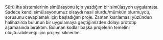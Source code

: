 Sürü iha sistemlerinin simülasyonu için yazdığım bir simülasyon uygulaması. 
Sadece kendi simülasyonumuz olsaydı nasıl olurdu/mümkün olurmuydu, sorusunu cevaplamak için başladığım proje. 
Zaman kısıtlaması yüzünden halihazırda bulunun bir uygulamaya geçtiğimizden dolayı prototip aşamasında bıraktım.
Bulunan kodlar başka projelerin temelini oluşturabileceği için projeyi silmedim.
